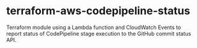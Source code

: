 # terraform-aws-codepipeline-status
Terraform module using a Lambda function and CloudWatch Events to report status of CodePipeline stage execution to the GitHub commit status API.
